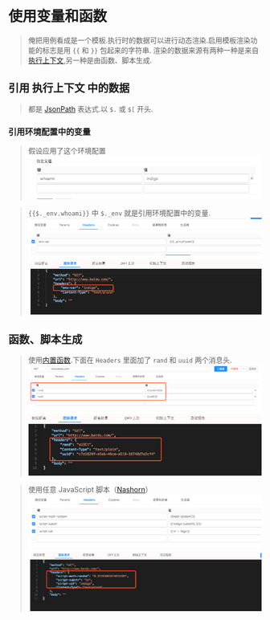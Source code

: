 # 使用变量和函数

> 俺把用例看成是一个模板.执行时的数据可以进行动态渲染.启用模板渲染功能的标志是用 `{{` 和 `}}` 包起来的字符串.
> 渲染的数据来源有两种一种是来自[执行上下文](/docs/api/context),另一种是由函数、脚本生成.

## 引用 执行上下文 中的数据

> 都是 [JsonPath](https://goessner.net/articles/JsonPath/) 表达式.以 `$.` 或 `$[` 开头.

### 引用环境配置中的变量

> 假设应用了这个环境配置
> ![](./images/env.png)

> `{{$._env.whoami}}` 中 `$._env` 就是引用环境配置中的变量.
> ![](./images/env-headers.png)
> ![](./images/env-result.png)

## 函数、脚本生成

> 使用[内置函数](/docs/api/function).下面在 `Headers` 里面加了 `rand` 和 `uuid` 两个消息头.
> ![](./images/func.png)
> ![](./images/func-result.png)

> 使用任意 JavaScript 脚本（[Nashorn](https://en.wikipedia.org/wiki/Nashorn_(JavaScript_engine))）
> ![](./images/env-script.png)
> ![](./images/env-script-result.png)
